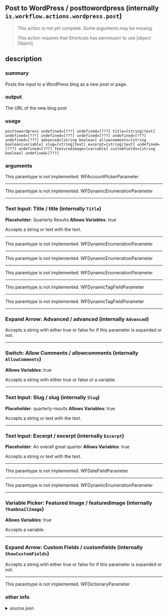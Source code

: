 
## Post to WordPress / posttowordpress (internally `is.workflow.actions.wordpress.post`)

> This action is not yet complete. Some arguments may be missing.


> This action requires that Shortcuts has permission to use [object Object].


## description
### summary
Posts the input to a WordPress blog as a new post or page.

### output
The URL of the new blog post

### usage
`posttowordpress undefined=[???] undefined=[???] title=[string|text] undefined=[???] undefined=[???] undefined=[???] undefined=[???] undefined=[???] advanced=[string boolean] allowcomments=[string boolean|variable] slug=[string|text] excerpt=[string|text] undefined=[???] undefined=[???] featuredimage=[variable] customfields=[string boolean] undefined=[???]`

### arguments
This paramtype is not implemented. WFAccountPickerParameter

---

This paramtype is not implemented. WFDynamicEnumerationParameter

---

### Text Input: Title / title (internally `Title`)
**Placeholder**: Quarterly Results
**Allows Variables**: true


Accepts a string 
or text
with the text.

---

This paramtype is not implemented. WFDynamicEnumerationParameter

---

This paramtype is not implemented. WFDynamicEnumerationParameter

---

This paramtype is not implemented. WFDynamicEnumerationParameter

---

This paramtype is not implemented. WFDynamicTagFieldParameter

---

This paramtype is not implemented. WFDynamicTagFieldParameter

---

### Expand Arrow: Advanced / advanced (internally `Advanced`)


Accepts a string with either true or false for if this
parameter is expanded or not.

---

### Switch: Allow Comments / allowcomments (internally `AllowComments`)
**Allows Variables**: true


Accepts a string with either true or false
or a variable.

---

### Text Input: Slug / slug (internally `Slug`)
**Placeholder**: quarterly-results
**Allows Variables**: true


Accepts a string 
or text
with the text.

---

### Text Input: Excerpt / excerpt (internally `Excerpt`)
**Placeholder**: An overall great quarter
**Allows Variables**: true


Accepts a string 
or text
with the text.

---

This paramtype is not implemented. WFDateFieldParameter

---

This paramtype is not implemented. WFDynamicEnumerationParameter

---

### Variable Picker: Featured Image / featuredimage (internally `ThumbnailImage`)
**Allows Variables**: true


Accepts a variable.

---

### Expand Arrow: Custom Fields / customfields (internally `ShowCustomFields`)


Accepts a string with either true or false for if this
parameter is expanded or not.

---

This paramtype is not implemented. WFDictionaryParameter

### other info

<details><summary>source json</summary>
```json
{
	"ActionClass": "WFWordPressPostAction",
	"AppIdentifier": "org.wordpress",
	"Category": "Sharing",
	"CreationDate": "2015-11-24T06:00:00.000Z",
	"Description": {
		"DescriptionResult": "The URL of the new blog post",
		"DescriptionSummary": "Posts the input to a WordPress blog as a new post or page."
	},
	"Input": {
		"Multiple": true,
		"Required": true,
		"Types": [
			"WFRichTextContentItem",
			"WFStringContentItem",
			"WFImageContentItem"
		]
	},
	"LastModifiedDate": "2016-03-08T06:00:00.000Z",
	"Name": "Post to WordPress",
	"Output": {
		"Multiple": false,
		"OutputName": "WordPress Post URL",
		"Types": [
			"NSURL"
		]
	},
	"Parameters": [
		{
			"AccountClass": "WFWordPressAccount",
			"Class": "WFAccountPickerParameter",
			"DisallowedVariableTypes": [
				"Ask",
				"Variable"
			],
			"Key": "WFAccount",
			"Label": "Account"
		},
		{
			"Class": "WFDynamicEnumerationParameter",
			"DisallowedVariableTypes": [
				"Ask",
				"Variable"
			],
			"Key": "Blog",
			"Label": "Blog"
		},
		{
			"Class": "WFTextInputParameter",
			"Key": "Title",
			"Label": "Title",
			"Placeholder": "Quarterly Results",
			"TextAlignment": "Right"
		},
		{
			"Class": "WFDynamicEnumerationParameter",
			"Key": "Type",
			"Label": "Type"
		},
		{
			"Class": "WFDynamicEnumerationParameter",
			"Key": "Format",
			"Label": "Format"
		},
		{
			"Class": "WFDynamicEnumerationParameter",
			"Key": "Status",
			"Label": "Status"
		},
		{
			"Class": "WFDynamicTagFieldParameter",
			"Key": "Categories",
			"Label": "Categories",
			"Placeholder": "Finance, News",
			"TextAlignment": "Right"
		},
		{
			"Class": "WFDynamicTagFieldParameter",
			"Key": "Tags",
			"Label": "Tags",
			"Placeholder": "stock market, trends",
			"TextAlignment": "Right"
		},
		{
			"Class": "WFExpandingParameter",
			"Key": "Advanced",
			"Label": "Advanced"
		},
		{
			"Class": "WFSwitchParameter",
			"Key": "AllowComments",
			"Label": "Allow Comments",
			"RequiredResources": [
				{
					"WFParameterKey": "Advanced",
					"WFParameterValue": true,
					"WFResourceClass": "WFParameterRelationResource"
				}
			]
		},
		{
			"Class": "WFTextInputParameter",
			"Key": "Slug",
			"Label": "Slug",
			"Placeholder": "quarterly-results",
			"RequiredResources": [
				{
					"WFParameterKey": "Advanced",
					"WFParameterValue": true,
					"WFResourceClass": "WFParameterRelationResource"
				}
			],
			"TextAlignment": "Right"
		},
		{
			"Class": "WFTextInputParameter",
			"Key": "Excerpt",
			"Label": "Excerpt",
			"Placeholder": "An overall great quarter",
			"RequiredResources": [
				{
					"WFParameterKey": "Advanced",
					"WFParameterValue": true,
					"WFResourceClass": "WFParameterRelationResource"
				}
			],
			"TextAlignment": "Right"
		},
		{
			"Class": "WFDateFieldParameter",
			"Key": "Date",
			"Label": "Publish Date",
			"Placeholder": "optional",
			"RequiredResources": [
				{
					"WFParameterKey": "Advanced",
					"WFParameterValue": true,
					"WFResourceClass": "WFParameterRelationResource"
				}
			],
			"TextAlignment": "Right"
		},
		{
			"Class": "WFDynamicEnumerationParameter",
			"Key": "Template",
			"Label": "Template",
			"RequiredResources": [
				{
					"WFParameterKey": "Advanced",
					"WFParameterValue": true,
					"WFResourceClass": "WFParameterRelationResource"
				}
			]
		},
		{
			"Class": "WFVariablePickerParameter",
			"Key": "ThumbnailImage",
			"Label": "Featured Image",
			"RequiredResources": [
				{
					"WFParameterKey": "Advanced",
					"WFParameterValue": true,
					"WFResourceClass": "WFParameterRelationResource"
				}
			]
		},
		{
			"Class": "WFExpandingParameter",
			"Key": "ShowCustomFields",
			"Label": "Custom Fields",
			"RequiredResources": [
				{
					"WFParameterKey": "Advanced",
					"WFParameterValue": true,
					"WFResourceClass": "WFParameterRelationResource"
				}
			]
		},
		{
			"Class": "WFDictionaryParameter",
			"Key": "CustomFields",
			"Label": "Custom Fields",
			"RequiredResources": [
				{
					"WFParameterKey": "Advanced",
					"WFParameterValue": true,
					"WFResourceClass": "WFParameterRelationResource"
				},
				{
					"WFParameterKey": "ShowCustomFields",
					"WFParameterValue": true,
					"WFResourceClass": "WFParameterRelationResource"
				}
			]
		}
	],
	"RequiredResources": [
		{
			"WFAccountClass": "WFWordPressAccount",
			"WFResourceClass": "WFAccountAccessResource"
		}
	]
}
```
</details>
